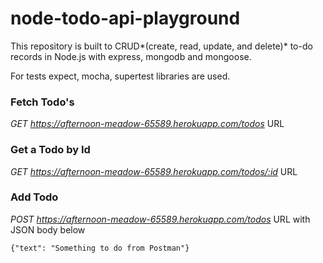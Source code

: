 # node-todo-api-playground

This repository is built to CRUD*(create, read, update, and delete)* to-do records in Node.js with express, mongodb and mongoose.

For tests expect, mocha, supertest libraries are used.

### Fetch Todo's
*GET https://afternoon-meadow-65589.herokuapp.com/todos* URL

### Get a Todo by Id
*GET https://afternoon-meadow-65589.herokuapp.com/todos/:id* URL

### Add Todo
*POST https://afternoon-meadow-65589.herokuapp.com/todos* URL with JSON body below
```
{"text": "Something to do from Postman"}
```
